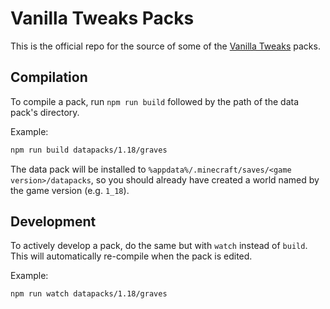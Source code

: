 # Vanilla Tweaks Packs

This is the official repo for the source of some of the [Vanilla Tweaks](https://vanillatweaks.net/) packs.

## Compilation

To compile a pack, run `npm run build` followed by the path of the data pack's directory.

Example:

```sh
npm run build datapacks/1.18/graves
```

The data pack will be installed to `%appdata%/.minecraft/saves/<game version>/datapacks`, so you should already have created a world named by the game version (e.g. `1_18`).

## Development

To actively develop a pack, do the same but with `watch` instead of `build`. This will automatically re-compile when the pack is edited.

Example:

```sh
npm run watch datapacks/1.18/graves
```
